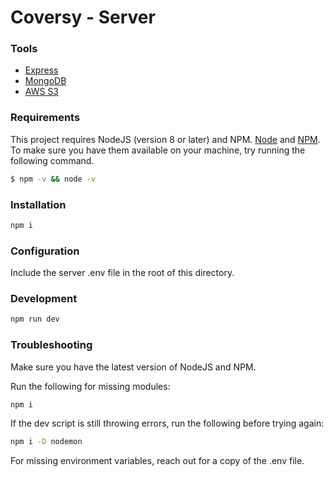 # Coversy - Server

### Tools

-   [Express](https://www.npmjs.com/package/express)
-   [MongoDB](https://www.mongodb.com)
-   [AWS S3](https://aws.amazon.com/s3/)

### Requirements

This project requires NodeJS (version 8 or later) and NPM.
[Node](http://nodejs.org/) and [NPM](https://npmjs.org/).
To make sure you have them available on your machine,
try running the following command.

```sh
$ npm -v && node -v
```

### Installation

```sh
npm i
```

### Configuration

Include the server .env file in the root of this directory.

### Development

```sh
npm run dev
```

### Troubleshooting

Make sure you have the latest version of NodeJS and NPM.

Run the following for missing modules:

```sh
npm i
```

If the dev script is still throwing errors, run the following before trying again:

```sh
npm i -D nodemon
```

For missing environment variables, reach out for a copy of the .env file.
